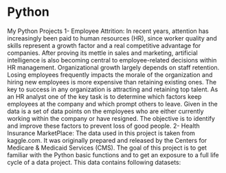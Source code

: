 # Python
My Python Projects
1- Employee Attrition:
In recent years, attention has increasingly been paid to human resources (HR), since worker quality and skills represent a growth factor and a real competitive advantage for companies. After proving its mettle in sales and marketing, artificial intelligence is also becoming central to employee-related decisions within HR management. Organizational growth largely depends on staff retention. Losing employees frequently impacts the morale of the organization and hiring new employees is more expensive than retaining existing ones. The key to success in any organization is attracting and retaining top talent. As an HR analyst one of the key task is to determine which factors keep employees at the company and which prompt others to leave. Given in the data is a set of data points on the employees who are either currently working within the company or have resigned. The objective is to identify and improve these factors to prevent loss of good people.
2- Health Insurance MarketPlace:
The data used in this project is taken from kaggle.com. It was originally prepared and released by the Centers for Medicare & Medicaid Services (CMS). The goal of this project is to get familiar with the Python basic functions and to get an exposure to a full life cycle of a data project. This data contains following datasets:
